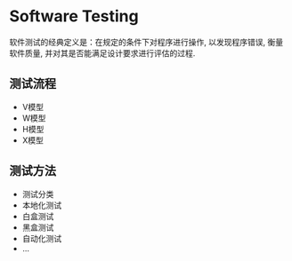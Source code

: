 # Software Testing
软件测试的经典定义是：在规定的条件下对程序进行操作, 以发现程序错误, 衡量软件质量, 并对其是否能满足设计要求进行评估的过程.

## 测试流程
+ V模型
+ W模型
+ H模型
+ X模型
## 测试方法
+ 测试分类
+ 本地化测试
+ 白盒测试
+ 黑盒测试
+ 自动化测试
+ ...